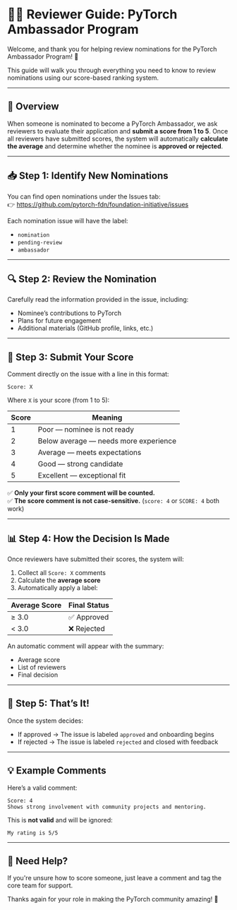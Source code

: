 # 🧑‍⚖️ Reviewer Guide: PyTorch Ambassador Program

Welcome, and thank you for helping review nominations for the PyTorch Ambassador Program! 🎉

This guide will walk you through everything you need to know to review nominations using our score-based ranking system.

---

## 📌 Overview

When someone is nominated to become a PyTorch Ambassador, we ask reviewers to evaluate their application and **submit a score from 1 to 5**. Once all reviewers have submitted scores, the system will automatically **calculate the average** and determine whether the nominee is **approved or rejected**.

---

## 📥 Step 1: Identify New Nominations

You can find open nominations under the Issues tab:  
👉 https://github.com/pytorch-fdn/foundation-initiative/issues

Each nomination issue will have the label:  
- `nomination`  
- `pending-review`  
- `ambassador`  

---

## 🔍 Step 2: Review the Nomination

Carefully read the information provided in the issue, including:  
- Nominee’s contributions to PyTorch  
- Plans for future engagement  
- Additional materials (GitHub profile, links, etc.)

---

## 🧮 Step 3: Submit Your Score

Comment directly on the issue with a line in this format:

```
Score: X
```

Where `X` is your score (from 1 to 5):

| Score | Meaning |
|-------|---------|
| 1 | Poor — nominee is not ready |
| 2 | Below average — needs more experience |
| 3 | Average — meets expectations |
| 4 | Good — strong candidate |
| 5 | Excellent — exceptional fit |

✅ **Only your first score comment will be counted.**  
✅ **The score comment is not case-sensitive.** (`score: 4` or `SCORE: 4` both work)

---

## 📊 Step 4: How the Decision Is Made

Once reviewers have submitted their scores, the system will:
1. Collect all `Score: X` comments
2. Calculate the **average score**
3. Automatically apply a label:

| Average Score | Final Status |
|---------------|--------------|
| ≥ 3.0 | ✅ Approved |
| < 3.0 | ❌ Rejected |

An automatic comment will appear with the summary:
- Average score
- List of reviewers
- Final decision

---

## 🧼 Step 5: That’s It!

Once the system decides:
- If approved → The issue is labeled `approved` and onboarding begins
- If rejected → The issue is labeled `rejected` and closed with feedback

---

## 💡 Example Comments

Here’s a valid comment:

```
Score: 4
Shows strong involvement with community projects and mentoring.
```

This is **not valid** and will be ignored:

```
My rating is 5/5
```

---

## 🙋 Need Help?

If you're unsure how to score someone, just leave a comment and tag the core team for support.

Thanks again for your role in making the PyTorch community amazing! 💪
